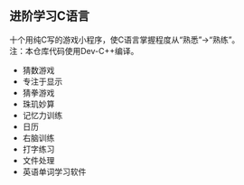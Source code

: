 ﻿## 进阶学习C语言    
十个用纯C写的游戏小程序，使C语言掌握程度从“熟悉”->“熟练”。  
注：本仓库代码使用Dev-C++编译。  
- 猜数游戏  
- 专注于显示  
- 猜拳游戏  
- 珠玑妙算  
- 记忆力训练  
- 日历  
- 右脑训练  
- 打字练习  
- 文件处理  
- 英语单词学习软件  

